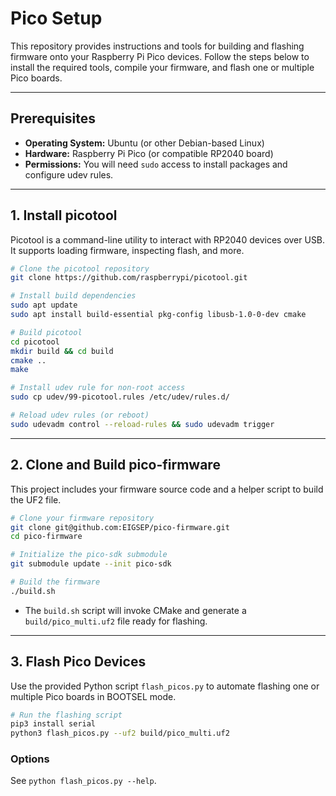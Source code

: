 # Pico Setup

This repository provides instructions and tools for building and flashing firmware onto your Raspberry Pi Pico devices. Follow the steps below to install the required tools, compile your firmware, and flash one or multiple Pico boards.

---

## Prerequisites

- **Operating System:** Ubuntu (or other Debian-based Linux)
- **Hardware:** Raspberry Pi Pico (or compatible RP2040 board)
- **Permissions:** You will need `sudo` access to install packages and configure udev rules.

---

## 1. Install picotool

Picotool is a command-line utility to interact with RP2040 devices over USB. It supports loading firmware, inspecting flash, and more.

```bash
# Clone the picotool repository
git clone https://github.com/raspberrypi/picotool.git

# Install build dependencies
sudo apt update
sudo apt install build-essential pkg-config libusb-1.0-0-dev cmake

# Build picotool
cd picotool
mkdir build && cd build
cmake ..
make

# Install udev rule for non-root access
sudo cp udev/99-picotool.rules /etc/udev/rules.d/

# Reload udev rules (or reboot)
sudo udevadm control --reload-rules && sudo udevadm trigger
```

---

## 2. Clone and Build pico-firmware

This project includes your firmware source code and a helper script to build the UF2 file.

```bash
# Clone your firmware repository
git clone git@github.com:EIGSEP/pico-firmware.git
cd pico-firmware

# Initialize the pico-sdk submodule
git submodule update --init pico-sdk

# Build the firmware
./build.sh
```

- The `build.sh` script will invoke CMake and generate a `build/pico_multi.uf2` file ready for flashing.

---

## 3. Flash Pico Devices

Use the provided Python script `flash_picos.py` to automate flashing one or multiple Pico boards in BOOTSEL mode.

```bash
# Run the flashing script
pip3 install serial
python3 flash_picos.py --uf2 build/pico_multi.uf2
```

### Options
See `python flash_picos.py --help`.
